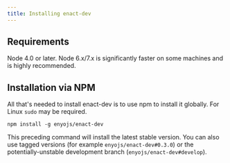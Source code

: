 ```yaml
---
title: Installing enact-dev
---
```

## Requirements

Node 4.0 or later.  Node 6.x/7.x is significantly faster on some machines and is highly recommended.

## Installation via NPM

All that's needed to install enact-dev is to use npm to install it globally. For Linux `sudo` may be required.

```
npm install -g enyojs/enact-dev
```

This preceding command will install the latest stable version.  You can also use tagged versions (for example `enyojs/enact-dev#0.3.0`) or the potentially-unstable development branch (`enyojs/enact-dev#develop`).
